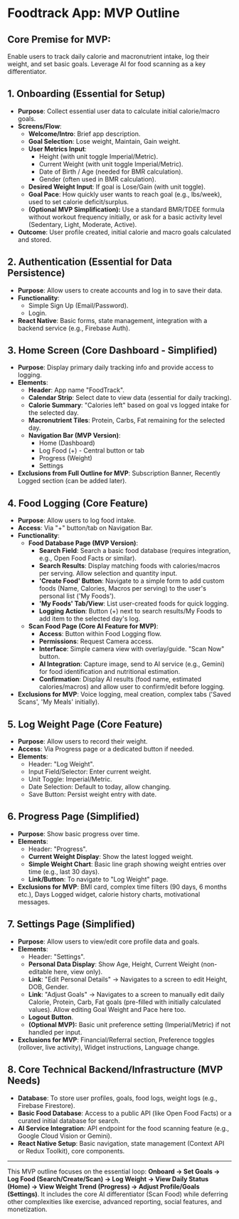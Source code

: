 
# Foodtrack App: MVP Outline

## Core Premise for MVP:
Enable users to track daily calorie and macronutrient intake, log their weight, and set basic goals. Leverage AI for food scanning as a key differentiator.

## 1. Onboarding (Essential for Setup)
* **Purpose**: Collect essential user data to calculate initial calorie/macro goals.
* **Screens/Flow**:
    * **Welcome/Intro**: Brief app description.
    * **Goal Selection**: Lose weight, Maintain, Gain weight.
    * **User Metrics Input**:
        * Height (with unit toggle Imperial/Metric).
        * Current Weight (with unit toggle Imperial/Metric).
        * Date of Birth / Age (needed for BMR calculation).
        * Gender (often used in BMR calculation).
    * **Desired Weight Input**: If goal is Lose/Gain (with unit toggle).
    * **Goal Pace**: How quickly user wants to reach goal (e.g., lbs/week), used to set calorie deficit/surplus.
    * **(Optional MVP Simplification):** Use a standard BMR/TDEE formula without workout frequency initially, or ask for a basic activity level (Sedentary, Light, Moderate, Active).
* **Outcome**: User profile created, initial calorie and macro goals calculated and stored.

## 2. Authentication (Essential for Data Persistence)
* **Purpose**: Allow users to create accounts and log in to save their data.
* **Functionality**:
    * Simple Sign Up (Email/Password).
    * Login.
* **React Native**: Basic forms, state management, integration with a backend service (e.g., Firebase Auth).

## 3. Home Screen (Core Dashboard - Simplified)
* **Purpose**: Display primary daily tracking info and provide access to logging.
* **Elements**:
    * **Header**: App name "FoodTrack".
    * **Calendar Strip**: Select date to view data (essential for daily tracking).
    * **Calorie Summary**: "Calories left" based on goal vs logged intake for the selected day.
    * **Macronutrient Tiles**: Protein, Carbs, Fat remaining for the selected day.
    * **Navigation Bar (MVP Version)**:
        * Home (Dashboard)
        * Log Food (+) - Central button or tab
        * Progress (Weight)
        * Settings
* **Exclusions from Full Outline for MVP**: Subscription Banner, Recently Logged section (can be added later).

## 4. Food Logging (Core Feature)
* **Purpose**: Allow users to log food intake.
* **Access**: Via "+" button/tab on Navigation Bar.
* **Functionality**:
    * **Food Database Page (MVP Version)**:
        * **Search Field**: Search a basic food database (requires integration, e.g., Open Food Facts or similar).
        * **Search Results**: Display matching foods with calories/macros per serving. Allow selection and quantity input.
        * **'Create Food' Button**: Navigate to a simple form to add custom foods (Name, Calories, Macros per serving) to the user's personal list ('My Foods').
        * **'My Foods' Tab/View**: List user-created foods for quick logging.
        * **Logging Action**: Button (+) next to search results/My Foods to add item to the selected day's log.
    * **Scan Food Page (Core AI Feature for MVP)**:
        * **Access**: Button within Food Logging flow.
        * **Permissions**: Request Camera access.
        * **Interface**: Simple camera view with overlay/guide. "Scan Now" button.
        * **AI Integration**: Capture image, send to AI service (e.g., Gemini) for food identification and nutritional estimation.
        * **Confirmation**: Display AI results (food name, estimated calories/macros) and allow user to confirm/edit before logging.
* **Exclusions for MVP**: Voice logging, meal creation, complex tabs ('Saved Scans', 'My Meals' initially).

## 5. Log Weight Page (Core Feature)
* **Purpose**: Allow users to record their weight.
* **Access**: Via Progress page or a dedicated button if needed.
* **Elements**:
    * Header: "Log Weight".
    * Input Field/Selector: Enter current weight.
    * Unit Toggle: Imperial/Metric.
    * Date Selection: Default to today, allow changing.
    * Save Button: Persist weight entry with date.

## 6. Progress Page (Simplified)
* **Purpose**: Show basic progress over time.
* **Elements**:
    * Header: "Progress".
    * **Current Weight Display**: Show the latest logged weight.
    * **Simple Weight Chart**: Basic line graph showing weight entries over time (e.g., last 30 days).
    * **Link/Button**: To navigate to "Log Weight" page.
* **Exclusions for MVP**: BMI card, complex time filters (90 days, 6 months etc.), Days Logged widget, calorie history charts, motivational messages.

## 7. Settings Page (Simplified)
* **Purpose**: Allow users to view/edit core profile data and goals.
* **Elements**:
    * Header: "Settings".
    * **Personal Data Display**: Show Age, Height, Current Weight (non-editable here, view only).
    * **Link**: "Edit Personal Details" -> Navigates to a screen to edit Height, DOB, Gender.
    * **Link**: "Adjust Goals" -> Navigates to a screen to manually edit daily Calorie, Protein, Carb, Fat goals (pre-filled with initially calculated values). Allow editing Goal Weight and Pace here too.
    * **Logout Button**.
    * **(Optional MVP):** Basic unit preference setting (Imperial/Metric) if not handled per input.
* **Exclusions for MVP**: Financial/Referral section, Preference toggles (rollover, live activity), Widget instructions, Language change.

## 8. Core Technical Backend/Infrastructure (MVP Needs)
* **Database**: To store user profiles, goals, food logs, weight logs (e.g., Firebase Firestore).
* **Basic Food Database**: Access to a public API (like Open Food Facts) or a curated initial database for search.
* **AI Service Integration**: API endpoint for the food scanning feature (e.g., Google Cloud Vision or Gemini).
* **React Native Setup**: Basic navigation, state management (Context API or Redux Toolkit), core components.

---

This MVP outline focuses on the essential loop: **Onboard -> Set Goals -> Log Food (Search/Create/Scan) -> Log Weight -> View Daily Status (Home) -> View Weight Trend (Progress) -> Adjust Profile/Goals (Settings)**. It includes the core AI differentiator (Scan Food) while deferring other complexities like exercise, advanced reporting, social features, and monetization.